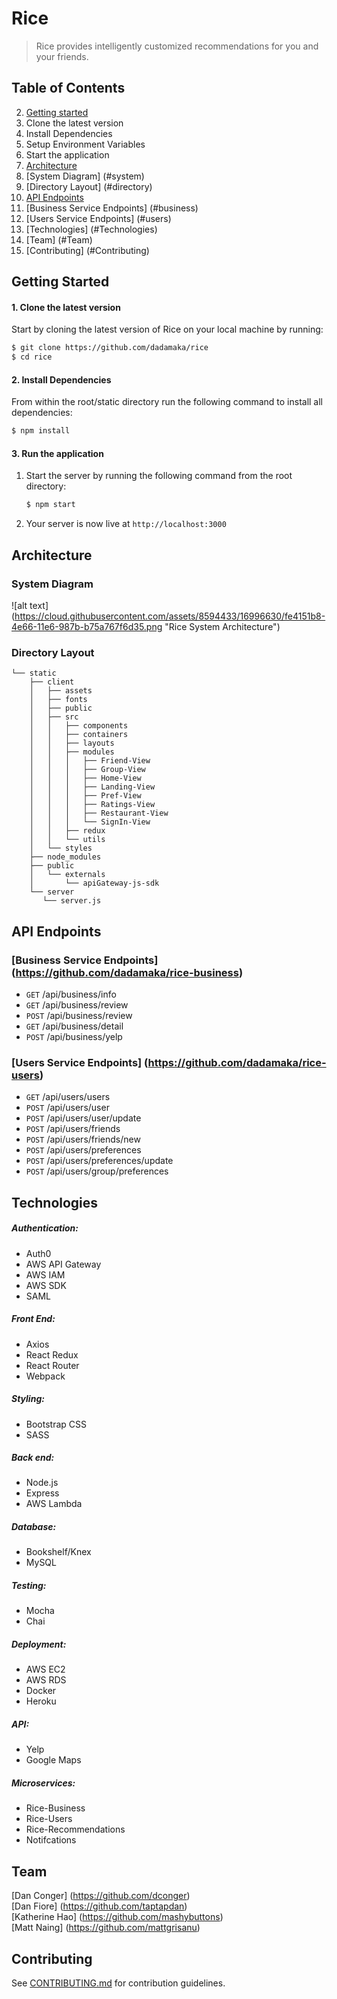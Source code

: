 # Rice
> Rice provides intelligently customized recommendations for you and your friends.

## Table of Contents
2. [Getting started](#Getting-Started)
  1. Clone the latest version
  2. Install Dependencies
  3. Setup Environment Variables
  4. Start the application
3. [Architecture](#Architecture)
  1. [System Diagram] (#system)
  2. [Directory Layout] (#directory)
4. [API Endpoints](#Endpoint)
  1. [Business Service Endpoints] (#business)
  2. [Users Service Endpoints] (#users)
5. [Technologies] (#Technologies)
6. [Team] (#Team)
6. [Contributing] (#Contributing)


## <a id="Getting-Started"></a> Getting Started
#### 1. Clone the latest version

  Start by cloning the latest version of Rice on your local machine by running:

  ```sh
  $ git clone https://github.com/dadamaka/rice
  $ cd rice
  ```
  
#### 2. Install Dependencies
  From within the root/static directory run the following command to install all dependencies:

  ```sh
  $ npm install
  ```

#### 3. Run the application

1. Start the server by running the following command from the root directory:

    ```sh
    $ npm start
    ```
2. Your server is now live at ```http://localhost:3000```
        
## <a id="Architecture"></a>Architecture

### <a id="system"></a>System Diagram
![alt text] (https://cloud.githubusercontent.com/assets/8594433/16996630/fe4151b8-4e66-11e6-987b-b75a767f6d35.png "Rice System Architecture")

### <a id="directory"></a>Directory Layout
```
└── static
    ├── client
    │   ├── assets
    │   ├── fonts
    │   ├── public
    │   ├── src
    │   │   ├── components
    │   │   ├── containers
    │   │   ├── layouts
    │   │   ├── modules
    │   │   │   ├── Friend-View
    │   │   │   ├── Group-View
    │   │   │   ├── Home-View
    │   │   │   ├── Landing-View
    │   │   │   ├── Pref-View
    │   │   │   ├── Ratings-View
    │   │   │   ├── Restaurant-View
    │   │   │   └── SignIn-View
    │   │   ├── redux
    │   │   └── utils
    │   └── styles
    ├── node_modules
    ├── public
    │   └── externals
    │       └── apiGateway-js-sdk
    └── server
       └── server.js

```

## <a id="Endpoint"></a>API Endpoints
### <a id="business"></a>[Business Service Endpoints] (https://github.com/dadamaka/rice-business)
- `GET` /api/business/info  
- `GET` /api/business/review  
- `POST` /api/business/review  
- `GET` /api/business/detail  
- `POST` /api/business/yelp  

### <a id="users"></a>[Users Service Endpoints] (https://github.com/dadamaka/rice-users)

- `GET` /api/users/users
- `POST` /api/users/user
- `POST` /api/users/user/update
- `POST` /api/users/friends
- `POST` /api/users/friends/new  
- `POST` /api/users/preferences  
- `POST` /api/users/preferences/update
- `POST` /api/users/group/preferences

## <a id="Technologies"></a>Technologies

##### Authentication:
- Auth0
- AWS API Gateway
- AWS IAM
- AWS SDK
- SAML

##### Front End:
- Axios
- React Redux
- React Router
- Webpack

##### Styling:
- Bootstrap CSS
- SASS

##### Back end:
- Node.js
- Express
- AWS Lambda

##### Database:
- Bookshelf/Knex
- MySQL

##### Testing:
- Mocha
- Chai

##### Deployment:
- AWS EC2
- AWS RDS
- Docker
- Heroku

##### API:
- Yelp
- Google Maps

##### Microservices:
- Rice-Business
- Rice-Users
- Rice-Recommendations
- Notifcations

## <a id="Team"></a>Team
[Dan Conger] (https://github.com/dconger)  
[Dan Fiore] (https://github.com/taptapdan)  
[Katherine Hao] (https://github.com/mashybuttons)  
[Matt Naing] (https://github.com/mattgrisanu)

## <a id="Contributing"></a>Contributing
See [CONTRIBUTING.md](CONTRIBUTING.md) for contribution guidelines.


